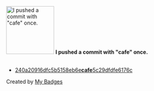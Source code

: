 <img src="https://my-badges.github.io/my-badges/cafe-commit.png" alt="I pushed a commit with &quot;cafe&quot; once." title="I pushed a commit with &quot;cafe&quot; once." width="128">
<strong>I pushed a commit with &quot;cafe&quot; once.</strong>
<br><br>

- <a href="https://github.com/ben-of-codecraft/ben-of-codecraft/commit/240a20916dfc5b5158eb6ecafe5c29dfdfe6176c">240a20916dfc5b5158eb6e<strong>cafe</strong>5c29dfdfe6176c</a>


Created by <a href="https://github.com/my-badges/my-badges">My Badges</a>